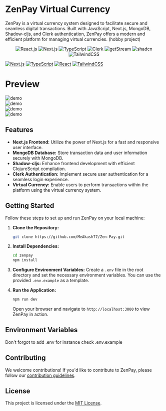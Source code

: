 # ZenPay Virtual Currency

ZenPay is a virtual currency system designed to facilitate secure and seamless digital transactions. Built with JavaScript, Next.js, MongoDB, Shadow-cljs, and Clerk authentication, ZenPay offers a modern and efficient platform for managing virtual currencies.
(hobby project)

<p align="center">
  <img src="https://img.shields.io/badge/⚛️ React_JS-20232A?style=for-the-badge&logo=react&logoColor=61DAFB" alt="React.js" />
  <img src="https://img.shields.io/badge/Next.js_14-000000?style=for-the-badge&logo=nextdotjs&logoColor=white" alt="Next.js" />
  <img src="https://img.shields.io/badge/🟦 TypeScript-3178C6?style=for-the-badge&logo=typescript&logoColor=white" alt="TypeScript" />
  <img src="https://img.shields.io/badge/🔐 Clerk-3B49DF?style=for-the-badge&logo=clerk&logoColor=white" alt="Clerk" />
  <img src="https://img.shields.io/badge/📹 getStream-0061FE?style=for-the-badge&logo=livestream&logoColor=white" alt="getStream" />
  <img src="https://img.shields.io/badge/✨ shadcn_UI-111827?style=for-the-badge&logo=radixui&logoColor=white" alt="shadcn" />
  <img src="https://img.shields.io/badge/🌊 Tailwind_CSS-06B6D4?style=for-the-badge&logo=tailwindcss&logoColor=white" alt="TailwindCSS" />
</p>

[![Next.js](https://img.shields.io/badge/Next.js-000000?style=for-the-badge&logo=nextdotjs&logoColor=white)](https://nextjs.org/)
[![TypeScript](https://img.shields.io/badge/TypeScript-007ACC?style=for-the-badge&logo=typescript&logoColor=white)](https://www.typescriptlang.org/)
[![React](https://img.shields.io/badge/React-20232A?style=for-the-badge&logo=react&logoColor=61DAFB)](https://reactjs.org/)
[![TailwindCSS](https://img.shields.io/badge/Tailwind_CSS-38B2AC?style=for-the-badge&logo=tailwind-css&logoColor=white)](https://tailwindcss.com/)


# Preview
![demo](https://github.com/user-attachments/assets/2f3ee3e2-d881-479d-b10b-baa72e9af616)
<br/>
![demo](https://github.com/user-attachments/assets/201d24e3-39cb-4dd9-b5d9-3a674ff7f58e)
<br/>
![demo](https://github.com/user-attachments/assets/ad9867ef-4af4-4a45-9fbf-fd5c1f454f16)
<br/>
![demo](https://github.com/user-attachments/assets/020424c0-a29f-4729-ac5f-b22b76ac5011)
<br/>

## Features

- **Next.js Frontend:** Utilize the power of Next.js for a fast and responsive user interface.
- **MongoDB Database:** Store transaction data and user information securely with MongoDB.
- **Shadow-cljs:** Enhance frontend development with efficient ClojureScript compilation.
- **Clerk Authentication:** Implement secure user authentication for a seamless login experience.
- **Virtual Currency:** Enable users to perform transactions within the platform using the virtual currency system.

## Getting Started

Follow these steps to set up and run ZenPay on your local machine:

1. **Clone the Repository:**
   ```bash
   git clone https://github.com/MeAkash77/Zen-Pay.git
   ```

2. **Install Dependencies:**
   ```bash
   cd zenpay
   npm install
   ```

3. **Configure Environment Variables:**
   Create a `.env` file in the root directory and set the necessary environment variables. You can use the provided `.env.example` as a template.

4. **Run the Application:**
   ```bash
   npm run dev
   ```

   Open your browser and navigate to `http://localhost:3000` to view ZenPay in action.

## Environment Variables
Don't forgot to add .env for instance check .env.example


## Contributing

We welcome contributions! If you'd like to contribute to ZenPay, please follow our [contribution guidelines](CONTRIBUTING.md).

## License

This project is licensed under the [MIT License](LICENSE).

